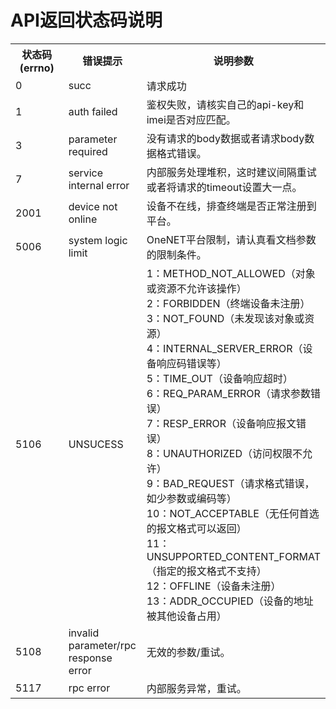 ﻿<h1>API返回状态码说明</h1>

<table>
<tr><th width="20%">状态码(errno)</th><th width="25%">错误提示</th><th>说明参数</th></tr>
<tr><td>0</td><td>succ</td><td>请求成功</td></tr>
<tr><td>1</td><td>auth failed</td><td>鉴权失败，请核实自己的api-key和imei是否对应匹配。</td></tr>
<tr><td>3</td><td>parameter required</td><td>没有请求的body数据或者请求body数据格式错误。</td></tr>
<tr><td>7</td><td>service internal error</td><td>内部服务处理堆积，这时建议间隔重试或者将请求的timeout设置大一点。</td></tr>
<tr><td>2001</td><td>device not online</td><td>设备不在线，排查终端是否正常注册到平台。</td></tr>
<tr><td>5006</td><td>system logic limit</td><td>OneNET平台限制，请认真看文档参数的限制条件。</td></tr>
<tr><td>5106</td><td>UNSUCESS</td><td>1：METHOD_NOT_ALLOWED（对象或资源不允许该操作）<br>2：FORBIDDEN（终端设备未注册）<br>3：NOT_FOUND（未发现该对象或资源）<br>4：INTERNAL_SERVER_ERROR（设备响应码错误等）<br>5：TIME_OUT（设备响应超时）<br>6：REQ_PARAM_ERROR（请求参数错误）<br>7：RESP_ERROR（设备响应报文错误）<br>8：UNAUTHORIZED（访问权限不允许）<br>9：BAD_REQUEST（请求格式错误，如少参数或编码等）<br>10：NOT_ACCEPTABLE（无任何首选的报文格式可以返回）<br>11：UNSUPPORTED_CONTENT_FORMAT（指定的报文格式不支持）<br>12：OFFLINE（设备未注册）<br>13：ADDR_OCCUPIED（设备的地址被其他设备占用）</td></tr>
<tr><td>5108</td><td>invalid parameter/rpc response error</td><td>无效的参数/重试。</td></tr>
<tr><td>5117</td><td>rpc error</td><td>内部服务异常，重试。</td></tr>
</table>
